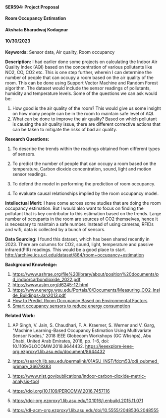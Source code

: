 #### SER594: Project Proposal
#### Room Occupancy Estimation
#### Akshata Bharadwaj Kodagnur
#### 10/30/2023


**Keywords:**  Sensor data, Air quality, Room occupancy

**Description:**
I had earlier done some projects on calculating the Indoor Air Quality Index (AQI) based on the concentration of various pollutants
like NO2, CO, CO2 etc. This is one step further, 
wherein I can determine the number of people that can occupy a room based on the air quality of the room. This can be done using Support Vector Machine and Random Forest algorithm.
The dataset would include the sensor readings of pollutants, humidity and temperature levels.
Some of the questions we can ask would be: 
1. How good is the air quality of the room? This would give us 
some insight on how many people can be in the room to maintain safe level of AQI.
2. What can be done to improve the air quality? Based on which pollutant is causing the air quality issue,
there are different corrective actions that can be taken to mitigate the risks of bad air quality.

**Research Questions:**

1. To describe the trends within the readings obtained from different types of sensors. 

2. To predict the number of people that can occupy a room based on the temperature, Carbon dioxide concentration, sound, light and motion sensor readings.

3. To defend the model in performing the prediction of room occupancy.

4. To evaluate causal relationships implied by the room occupancy model.

**Intellectual Merit:** I have come across some studies that are doing the room occupancy estimation. 
But I would also want to focus on finding the pollutant that is key contributor to this estimation
based on the trends. Large number of occupants in the room are sources of CO2 themselves,
hence it is necessary to maintain a safe number. Instead of using cameras, RFIDs and wifi, data is collected by a bunch of sensors.

**Data Sourcing:** I found this dataset, which has been shared recently in 2023. There are columns for CO2, sound, light, temperature and passive infrared(PIR) readings.
This would be a good place to start. 
http://archive.ics.uci.edu/dataset/864/room+occupancy+estimation


**Background Knowledge:**
1. https://www.ashrae.org/file%20library/about/position%20documents/pd_indoorcarbondioxide_2022.pdf
2. https://www.astm.org/d6245-12.html
3. https://www.energy.wsu.edu/Portals/0/Documents/Measuring_CO2_Inside_Buildings-Jan2013.pdf
4. [How to Predict Room Occupancy Based on Environmental Factors](https://machinelearningmastery.com/how-to-predict-room-occupancy-based-on-environmental-factors/)
5. [Smart occupancy sensors to reduce energy consumption](https://www.sciencedirect.com/science/article/pii/S0378778899000407?casa_token=zkLQKBqlO5QAAAAA:gGAwxiavX79ks3i-igNN7FWAtG1sllEVajgHpXgdiWUrs4NZ7pZQ4Tp0h7m5kNQvgzqaxbmoDQ)


**Related Work:** 
1.  AP Singh, V. Jain, S. Chaudhari, F. A. Kraemer, S. Werner and V. Garg, "Machine Learning-Based Occupancy Estimation Using Multivariate Sensor Nodes," 2018 IEEE Globecom Workshops (GC Wkshps), Abu Dhabi, United Arab Emirates, 2018, pp. 1-6, doi: 10.1109/GLOCOMW.2018.8644432.
https://ieeexplore-ieee-org.ezproxy1.lib.asu.edu/document/8644432

2. https://search.lib.asu.edu/permalink/01ASU_INST/fdcm53/cdi_pubmed_primary_36679383

3. https://www.nist.gov/publications/indoor-carbon-dioxide-metric-analysis-tool

4. https://doi.org/10.1109/PERCOMW.2016.7457116

5. https://doi-org.ezproxy1.lib.asu.edu/10.1016/j.enbuild.2015.11.071

6. https://dl-acm-org.ezproxy1.lib.asu.edu/doi/10.5555/2048536.2048555